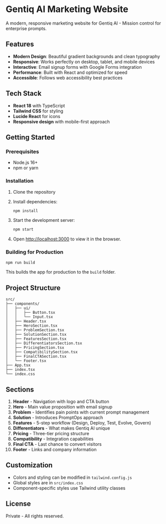 # Gentiq AI Marketing Website

A modern, responsive marketing website for Gentiq AI - Mission control for enterprise prompts.

## Features

- **Modern Design**: Beautiful gradient backgrounds and clean typography
- **Responsive**: Works perfectly on desktop, tablet, and mobile devices
- **Interactive**: Email signup forms with Google Forms integration
- **Performance**: Built with React and optimized for speed
- **Accessible**: Follows web accessibility best practices

## Tech Stack

- **React 18** with TypeScript
- **Tailwind CSS** for styling
- **Lucide React** for icons
- **Responsive design** with mobile-first approach

## Getting Started

### Prerequisites

- Node.js 16+ 
- npm or yarn

### Installation

1. Clone the repository
2. Install dependencies:
   ```bash
   npm install
   ```

3. Start the development server:
   ```bash
   npm start
   ```

4. Open [http://localhost:3000](http://localhost:3000) to view it in the browser.

### Building for Production

```bash
npm run build
```

This builds the app for production to the `build` folder.

## Project Structure

```
src/
├── components/
│   ├── ui/
│   │   ├── Button.tsx
│   │   └── Input.tsx
│   ├── Header.tsx
│   ├── HeroSection.tsx
│   ├── ProblemSection.tsx
│   ├── SolutionSection.tsx
│   ├── FeaturesSection.tsx
│   ├── DifferentiatorsSection.tsx
│   ├── PricingSection.tsx
│   ├── CompatibilitySection.tsx
│   ├── FinalCTASection.tsx
│   └── Footer.tsx
├── App.tsx
├── index.tsx
└── index.css
```

## Sections

1. **Header** - Navigation with logo and CTA button
2. **Hero** - Main value proposition with email signup
3. **Problem** - Identifies pain points with current prompt management
4. **Solution** - Introduces PromptOps approach
5. **Features** - 5-step workflow (Design, Deploy, Test, Evolve, Govern)
6. **Differentiators** - What makes Gentiq AI unique
7. **Pricing** - Three-tier pricing structure
8. **Compatibility** - Integration capabilities
9. **Final CTA** - Last chance to convert visitors
10. **Footer** - Links and company information

## Customization

- Colors and styling can be modified in `tailwind.config.js`
- Global styles are in `src/index.css`
- Component-specific styles use Tailwind utility classes

## License

Private - All rights reserved.
